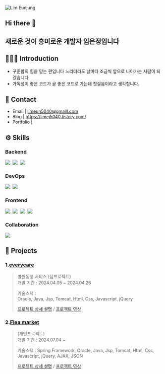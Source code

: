 

<!-- 타이틀 부분 -->
![Lim Eunjung](https://capsule-render.vercel.app/api?type=wave&color=auto&height=300&section=header&text=Lim%20Eunjung&fontSize=90)

<!-- 내용 부분 -->
## Hi there 👋
## 새로운 것이 흥미로운 개발자 임은정입니다

<div class="introduction">
    <h2>🙋🏻‍♀️ Introduction</h2>
    <ul>
        <li>꾸준함의 힘을 믿는 편입니다 느리더라도 날마다 조금씩 앞으로 나아가는 사람이 되겠습니다</li>
        <li>가독성이 좋은 코드가 곧 좋은 코드로 가는데 첫걸음이라고 생각합니다.</li>
    </ul>
</div>

<div class="Contact">
    <h2>📇 Contact</h2>
    <ul>
        <li>Email | <a href="limeun5040@gmail.com">limeun5040@gmaill.com</a></li>
        <li>Blog | <a href="https://limej5040.tistory.com/">https://limej5040.tistory.com/</a></li>
        <li>Portfolio | <a href="#"></a></li>
    </ul>
</div>
<div class="Skills" style="pointer-events: none;">
    <h2>⚙️ Skills</h2>
    <h3>Backend</h3>
    <div>
    <img src="https://img.shields.io/badge/java-007396?style=for-the-badge&logo=java&logoColor=white">&nbsp
    <img src="https://img.shields.io/badge/spring-6DB33F?style=for-the-badge&logo=spring&logoColor=white">&nbsp
    <img src="https://img.shields.io/badge/mysql-4479A1?style=for-the-badge&logo=mysql&logoColor=white"> 
    </div> 
    <h3>DevOps</h3>
    <div>
     <img src="https://img.shields.io/badge/oracle-F80000?style=for-the-badge&logo=oracle&logoColor=white">&nbsp
     <img src="https://img.shields.io/badge/apache tomcat-F8DC75?style=for-the-badge&logo=apachetomcat&logoColor=white">&nbsp
  <br>
    </div> 
    <h3>Frontend</h3>
    <div>
    <img src="https://img.shields.io/badge/html5-E34F26?style=for-the-badge&logo=html5&logoColor=white">&nbsp
    <img src="https://img.shields.io/badge/css-1572B6?style=for-the-badge&logo=css3&logoColor=white">&nbsp
    <img src="https://img.shields.io/badge/javascript-F7DF1E?style=for-the-badge&logo=javascript&logoColor=black">&nbsp
    <img src="https://img.shields.io/badge/jquery-0769AD?style=for-the-badge&logo=jquery&logoColor=white">&nbsp
  <br>
    </div>
     <h3>Collaboration</h3>
    <div>
     <img src="https://img.shields.io/badge/github-181717?style=for-the-badge&logo=github&logoColor=white"> 
</div>

<div class="project">
    <h2>📍 Projects</h2>
    <h3>1.<a href="https://github.com/limej5040/everycare">everycare</a></h3>
    <blockquote>
        <p> 병원동행 서비스 (팀프로젝트)
            <br>
            개발 기간 : 2024.04.05 ~ 2024.04.26
        </p>
        <p> 기술스택 : 
            <br>
            Oracle, Java, Jsp, Tomcat, Html, Css, Javascript, jQuery
        </p>
        <p>
            <a href="https://github.com/limej5040/everycare">프로젝트 상세 설명</a> / <a href="#">프로젝트 영상</a>
        </p>
    </blockquote>
</div>
<div class="project">
    <h3>2.<a href="https://github.com/limej5040/flea-market">Flea market</a></h3>
    <blockquote>
        <p>  (개인프로젝트)
            <br>
            개발 기간 : 2024.07.04 ~ 
        </p>
        <p> 기술스택 : 
            Spring Framework, Oracle, Java, Jsp, Tomcat, Html, Css, Javascript, jQuery, AJAX, JSON
        </p>
        <p>
            <a href="https://github.com/limej5040/flea-market">프로젝트 상세 설명</a> / <a href="#">프로젝트 영상</a>
        </p>
    </blockquote>
</div>
